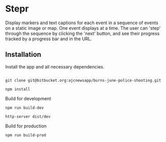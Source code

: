 Stepr
====
Display markers and text captions for each event in a sequence of events on a static image or map. One event displays at a time. The user can 'step' through the sequence by clicking the 'next' button, and see their progress tracked by a progress bar and in the URL. 

Installation
------------
Install the app and all necessary dependencies.
```

git clone git@bitbucket.org:ajcnewsapp/burns-june-police-shooting.git

npm install
```

Build for development
```
npm run build-dev

http-server dist/dev
```

Build for production
```
npm run build-prod
```
